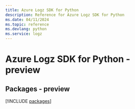 ```yaml
---
title: Azure Logz SDK for Python
description: Reference for Azure Logz SDK for Python
ms.date: 04/11/2024
ms.topic: reference
ms.devlang: python
ms.service: logz
---
```

# Azure Logz SDK for Python - preview
## Packages - preview
[!INCLUDE [packages](logz-index.md)]